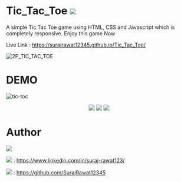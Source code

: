 # Tic_Tac_Toe <img src="https://img.shields.io/badge/O-X-blue?labelColor=red">
A simple Tic Tac Toe game using HTML, CSS and Javascript which is completely responsive. Enjoy this game Now 

Live Link : https://surajrawat12345.github.io/Tic_Tac_Toe/

![2P_TIC_TAC_TOE](https://github.com/SurajRawat12345/Tic_Tac_Toe/assets/115080037/fa0c0d6d-7bf9-48ce-88a5-872d7acb9684)

# DEMO 
![tic-toc](https://github.com/SurajRawat12345/Tic_Tac_Toe/assets/115080037/e21ecf28-5928-45d2-85a3-8c4307a8cc5f)

<div align="center">
<img src="https://img.shields.io/badge/win-purple"> <img src="https://img.shields.io/badge/Draw-white"> <img src="https://img.shields.io/badge/Lose-purple">
</div>

# Author
<img src="https://img.shields.io/badge/Author-Suraj_Rawat-blue?labelColor=%23E74C3C">

<img src="https://img.shields.io/badge/LinkedIn-crimson"> : https://www.linkedin.com/in/suraj-rawat123/

<img src="https://img.shields.io/badge/Github-crimson"> : https://github.com/SurajRawat12345
